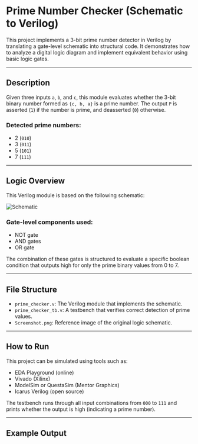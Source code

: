# Prime Number Checker (Schematic to Verilog)

This project implements a 3-bit prime number detector in Verilog by translating a gate-level schematic into structural code. It demonstrates how to analyze a digital logic diagram and implement equivalent behavior using basic logic gates.

---

## Description

Given three inputs `a`, `b`, and `c`, this module evaluates whether the 3-bit binary number formed as `{c, b, a}` is a prime number. The output `P` is asserted (`1`) if the number is prime, and deasserted (`0`) otherwise.

### Detected prime numbers:
- 2 (`010`)
- 3 (`011`)
- 5 (`101`)
- 7 (`111`)

---

## Logic Overview

This Verilog module is based on the following schematic:

![Schematic](Screenshot.png)

### Gate-level components used:
- NOT gate
- AND gates
- OR gate

The combination of these gates is structured to evaluate a specific boolean condition that outputs high for only the prime binary values from 0 to 7.

---

## File Structure

- `prime_checker.v`: The Verilog module that implements the schematic.
- `prime_checker_tb.v`: A testbench that verifies correct detection of prime values.
- `Screenshot.png`: Reference image of the original logic schematic.

---

## How to Run

This project can be simulated using tools such as:

- EDA Playground (online)
- Vivado (Xilinx)
- ModelSim or QuestaSim (Mentor Graphics)
- Icarus Verilog (open source)

The testbench runs through all input combinations from `000` to `111` and prints whether the output is high (indicating a prime number).

---

## Example Output

